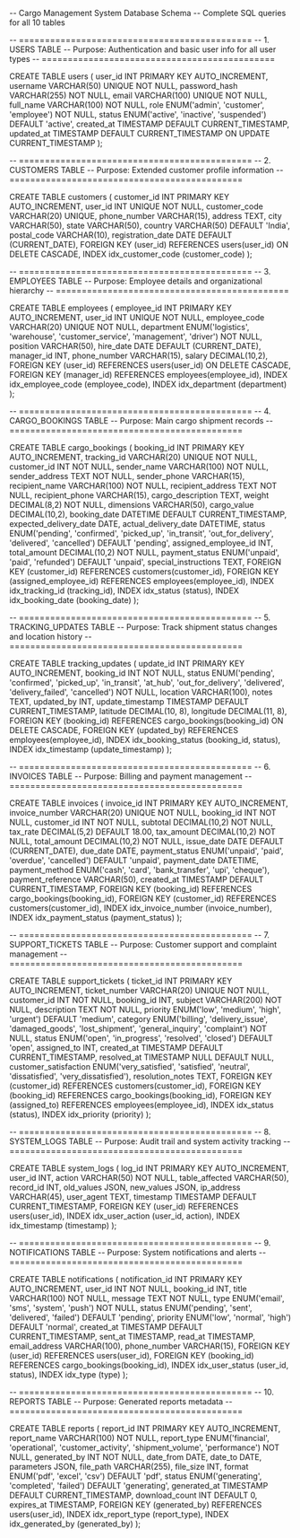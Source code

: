-- Cargo Management System Database Schema
-- Complete SQL queries for all 10 tables

-- =============================================
-- 1. USERS TABLE
-- Purpose: Authentication and basic user info for all user types
-- =============================================

CREATE TABLE users (
    user_id INT PRIMARY KEY AUTO_INCREMENT,
    username VARCHAR(50) UNIQUE NOT NULL,
    password_hash VARCHAR(255) NOT NULL,
    email VARCHAR(100) UNIQUE NOT NULL,
    full_name VARCHAR(100) NOT NULL,
    role ENUM('admin', 'customer', 'employee') NOT NULL,
    status ENUM('active', 'inactive', 'suspended') DEFAULT 'active',
    created_at TIMESTAMP DEFAULT CURRENT_TIMESTAMP,
    updated_at TIMESTAMP DEFAULT CURRENT_TIMESTAMP ON UPDATE CURRENT_TIMESTAMP
);

-- =============================================
-- 2. CUSTOMERS TABLE
-- Purpose: Extended customer profile information
-- =============================================

CREATE TABLE customers (
    customer_id INT PRIMARY KEY AUTO_INCREMENT,
    user_id INT UNIQUE NOT NULL,
    customer_code VARCHAR(20) UNIQUE,
    phone_number VARCHAR(15),
    address TEXT,
    city VARCHAR(50),
    state VARCHAR(50),
    country VARCHAR(50) DEFAULT 'India',
    postal_code VARCHAR(10),
    registration_date DATE DEFAULT (CURRENT_DATE),
    FOREIGN KEY (user_id) REFERENCES users(user_id) ON DELETE CASCADE,
    INDEX idx_customer_code (customer_code)
);

-- =============================================
-- 3. EMPLOYEES TABLE
-- Purpose: Employee details and organizational hierarchy
-- =============================================

CREATE TABLE employees (
    employee_id INT PRIMARY KEY AUTO_INCREMENT,
    user_id INT UNIQUE NOT NULL,
    employee_code VARCHAR(20) UNIQUE NOT NULL,
    department ENUM('logistics', 'warehouse', 'customer_service', 'management', 'driver') NOT NULL,
    position VARCHAR(50),
    hire_date DATE DEFAULT (CURRENT_DATE),
    manager_id INT,
    phone_number VARCHAR(15),
    salary DECIMAL(10,2),
    FOREIGN KEY (user_id) REFERENCES users(user_id) ON DELETE CASCADE,
    FOREIGN KEY (manager_id) REFERENCES employees(employee_id),
    INDEX idx_employee_code (employee_code),
    INDEX idx_department (department)
);

-- =============================================
-- 4. CARGO_BOOKINGS TABLE
-- Purpose: Main cargo shipment records
-- =============================================

CREATE TABLE cargo_bookings (
    booking_id INT PRIMARY KEY AUTO_INCREMENT,
    tracking_id VARCHAR(20) UNIQUE NOT NULL,
    customer_id INT NOT NULL,
    sender_name VARCHAR(100) NOT NULL,
    sender_address TEXT NOT NULL,
    sender_phone VARCHAR(15),
    recipient_name VARCHAR(100) NOT NULL,
    recipient_address TEXT NOT NULL,
    recipient_phone VARCHAR(15),
    cargo_description TEXT,
    weight DECIMAL(8,2) NOT NULL,
    dimensions VARCHAR(50),
    cargo_value DECIMAL(10,2),
    booking_date DATETIME DEFAULT CURRENT_TIMESTAMP,
    expected_delivery_date DATE,
    actual_delivery_date DATETIME,
    status ENUM('pending', 'confirmed', 'picked_up', 'in_transit', 'out_for_delivery', 'delivered', 'cancelled') DEFAULT 'pending',
    assigned_employee_id INT,
    total_amount DECIMAL(10,2) NOT NULL,
    payment_status ENUM('unpaid', 'paid', 'refunded') DEFAULT 'unpaid',
    special_instructions TEXT,
    FOREIGN KEY (customer_id) REFERENCES customers(customer_id),
    FOREIGN KEY (assigned_employee_id) REFERENCES employees(employee_id),
    INDEX idx_tracking_id (tracking_id),
    INDEX idx_status (status),
    INDEX idx_booking_date (booking_date)
);

-- =============================================
-- 5. TRACKING_UPDATES TABLE
-- Purpose: Track shipment status changes and location history
-- =============================================

CREATE TABLE tracking_updates (
    update_id INT PRIMARY KEY AUTO_INCREMENT,
    booking_id INT NOT NULL,
    status ENUM('pending', 'confirmed', 'picked_up', 'in_transit', 'at_hub', 'out_for_delivery', 'delivered', 'delivery_failed', 'cancelled') NOT NULL,
    location VARCHAR(100),
    notes TEXT,
    updated_by INT,
    update_timestamp TIMESTAMP DEFAULT CURRENT_TIMESTAMP,
    latitude DECIMAL(10, 8),
    longitude DECIMAL(11, 8),
    FOREIGN KEY (booking_id) REFERENCES cargo_bookings(booking_id) ON DELETE CASCADE,
    FOREIGN KEY (updated_by) REFERENCES employees(employee_id),
    INDEX idx_booking_status (booking_id, status),
    INDEX idx_timestamp (update_timestamp)
);

-- =============================================
-- 6. INVOICES TABLE
-- Purpose: Billing and payment management
-- =============================================

CREATE TABLE invoices (
    invoice_id INT PRIMARY KEY AUTO_INCREMENT,
    invoice_number VARCHAR(20) UNIQUE NOT NULL,
    booking_id INT NOT NULL,
    customer_id INT NOT NULL,
    subtotal DECIMAL(10,2) NOT NULL,
    tax_rate DECIMAL(5,2) DEFAULT 18.00,
    tax_amount DECIMAL(10,2) NOT NULL,
    total_amount DECIMAL(10,2) NOT NULL,
    issue_date DATE DEFAULT (CURRENT_DATE),
    due_date DATE,
    payment_status ENUM('unpaid', 'paid', 'overdue', 'cancelled') DEFAULT 'unpaid',
    payment_date DATETIME,
    payment_method ENUM('cash', 'card', 'bank_transfer', 'upi', 'cheque'),
    payment_reference VARCHAR(50),
    created_at TIMESTAMP DEFAULT CURRENT_TIMESTAMP,
    FOREIGN KEY (booking_id) REFERENCES cargo_bookings(booking_id),
    FOREIGN KEY (customer_id) REFERENCES customers(customer_id),
    INDEX idx_invoice_number (invoice_number),
    INDEX idx_payment_status (payment_status)
);

-- =============================================
-- 7. SUPPORT_TICKETS TABLE
-- Purpose: Customer support and complaint management
-- =============================================

CREATE TABLE support_tickets (
    ticket_id INT PRIMARY KEY AUTO_INCREMENT,
    ticket_number VARCHAR(20) UNIQUE NOT NULL,
    customer_id INT NOT NULL,
    booking_id INT,
    subject VARCHAR(200) NOT NULL,
    description TEXT NOT NULL,
    priority ENUM('low', 'medium', 'high', 'urgent') DEFAULT 'medium',
    category ENUM('billing', 'delivery_issue', 'damaged_goods', 'lost_shipment', 'general_inquiry', 'complaint') NOT NULL,
    status ENUM('open', 'in_progress', 'resolved', 'closed') DEFAULT 'open',
    assigned_to INT,
    created_at TIMESTAMP DEFAULT CURRENT_TIMESTAMP,
    resolved_at TIMESTAMP NULL DEFAULT NULL,
    customer_satisfaction ENUM('very_satisfied', 'satisfied', 'neutral', 'dissatisfied', 'very_dissatisfied'),
    resolution_notes TEXT,
    FOREIGN KEY (customer_id) REFERENCES customers(customer_id),
    FOREIGN KEY (booking_id) REFERENCES cargo_bookings(booking_id),
    FOREIGN KEY (assigned_to) REFERENCES employees(employee_id),
    INDEX idx_status (status),
    INDEX idx_priority (priority)
);

-- =============================================
-- 8. SYSTEM_LOGS TABLE
-- Purpose: Audit trail and system activity tracking
-- =============================================

CREATE TABLE system_logs (
    log_id INT PRIMARY KEY AUTO_INCREMENT,
    user_id INT,
    action VARCHAR(50) NOT NULL,
    table_affected VARCHAR(50),
    record_id INT,
    old_values JSON,
    new_values JSON,
    ip_address VARCHAR(45),
    user_agent TEXT,
    timestamp TIMESTAMP DEFAULT CURRENT_TIMESTAMP,
    FOREIGN KEY (user_id) REFERENCES users(user_id),
    INDEX idx_user_action (user_id, action),
    INDEX idx_timestamp (timestamp)
);

-- =============================================
-- 9. NOTIFICATIONS TABLE
-- Purpose: System notifications and alerts
-- =============================================

CREATE TABLE notifications (
    notification_id INT PRIMARY KEY AUTO_INCREMENT,
    user_id INT NOT NULL,
    booking_id INT,
    title VARCHAR(100) NOT NULL,
    message TEXT NOT NULL,
    type ENUM('email', 'sms', 'system', 'push') NOT NULL,
    status ENUM('pending', 'sent', 'delivered', 'failed') DEFAULT 'pending',
    priority ENUM('low', 'normal', 'high') DEFAULT 'normal',
    created_at TIMESTAMP DEFAULT CURRENT_TIMESTAMP,
    sent_at TIMESTAMP,
    read_at TIMESTAMP,
    email_address VARCHAR(100),
    phone_number VARCHAR(15),
    FOREIGN KEY (user_id) REFERENCES users(user_id),
    FOREIGN KEY (booking_id) REFERENCES cargo_bookings(booking_id),
    INDEX idx_user_status (user_id, status),
    INDEX idx_type (type)
);

-- =============================================
-- 10. REPORTS TABLE
-- Purpose: Generated reports metadata
-- =============================================

CREATE TABLE reports (
    report_id INT PRIMARY KEY AUTO_INCREMENT,
    report_name VARCHAR(100) NOT NULL,
    report_type ENUM('financial', 'operational', 'customer_activity', 'shipment_volume', 'performance') NOT NULL,
    generated_by INT NOT NULL,
    date_from DATE,
    date_to DATE,
    parameters JSON,
    file_path VARCHAR(255),
    file_size INT,
    format ENUM('pdf', 'excel', 'csv') DEFAULT 'pdf',
    status ENUM('generating', 'completed', 'failed') DEFAULT 'generating',
    generated_at TIMESTAMP DEFAULT CURRENT_TIMESTAMP,
    download_count INT DEFAULT 0,
    expires_at TIMESTAMP,
    FOREIGN KEY (generated_by) REFERENCES users(user_id),
    INDEX idx_report_type (report_type),
    INDEX idx_generated_by (generated_by)
);

